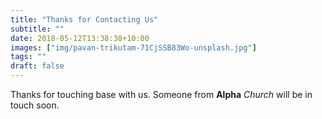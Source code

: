 ```yaml
---
title: "Thanks for Contacting Us"
subtitle: ""
date: 2018-05-12T13:38:38+10:00
images: ["img/pavan-trikutam-71CjSSB83Wo-unsplash.jpg"]
tags: ""
draft: false
---
```

Thanks for touching base with us. Someone from **Alpha** *Church* will be in touch soon.
